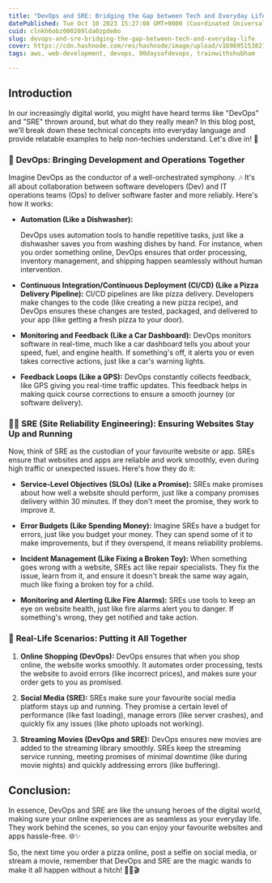 ```yaml
---
title: "DevOps and SRE: Bridging the Gap between Tech and Everyday Life 🌐"
datePublished: Tue Oct 10 2023 15:27:08 GMT+0000 (Coordinated Universal Time)
cuid: clnkh6obz000209lda0zpde8o
slug: devops-and-sre-bridging-the-gap-between-tech-and-everyday-life
cover: https://cdn.hashnode.com/res/hashnode/image/upload/v1696951538218/589ca23d-1f38-4e39-9464-e94bbada19e4.gif
tags: aws, web-development, devops, 90daysofdevops, trainwithshubham

---
```


## Introduction

In our increasingly digital world, you might have heard terms like "DevOps" and "SRE" thrown around, but what do they really mean? In this blog post, we'll break down these technical concepts into everyday language and provide relatable examples to help non-techies understand. Let's dive in! 🚀

### 🔗 **DevOps: Bringing Development and Operations Together**

Imagine DevOps as the conductor of a well-orchestrated symphony. 🎶 It's all about collaboration between software developers (Dev) and IT operations teams (Ops) to deliver software faster and more reliably. Here's how it works:

* **Automation (Like a Dishwasher):**
    
    DevOps uses automation tools to handle repetitive tasks, just like a dishwasher saves you from washing dishes by hand. For instance, when you order something online, DevOps ensures that order processing, inventory management, and shipping happen seamlessly without human intervention.
    
* **Continuous Integration/Continuous Deployment (CI/CD) (Like a Pizza Delivery Pipeline):** CI/CD pipelines are like pizza delivery. Developers make changes to the code (like creating a new pizza recipe), and DevOps ensures these changes are tested, packaged, and delivered to your app (like getting a fresh pizza to your door).
    
* **Monitoring and Feedback (Like a Car Dashboard):** DevOps monitors software in real-time, much like a car dashboard tells you about your speed, fuel, and engine health. If something's off, it alerts you or even takes corrective actions, just like a car's warning lights.
    
* **Feedback Loops (Like a GPS):** DevOps constantly collects feedback, like GPS giving you real-time traffic updates. This feedback helps in making quick course corrections to ensure a smooth journey (or software delivery).
    

### 👷‍♀️ **SRE (Site Reliability Engineering): Ensuring Websites Stay Up and Running**

Now, think of SRE as the custodian of your favourite website or app. SREs ensure that websites and apps are reliable and work smoothly, even during high traffic or unexpected issues. Here's how they do it:

* **Service-Level Objectives (SLOs) (Like a Promise):** SREs make promises about how well a website should perform, just like a company promises delivery within 30 minutes. If they don't meet the promise, they work to improve it.
    
* **Error Budgets (Like Spending Money):** Imagine SREs have a budget for errors, just like you budget your money. They can spend some of it to make improvements, but if they overspend, it means reliability problems.
    
* **Incident Management (Like Fixing a Broken Toy):** When something goes wrong with a website, SREs act like repair specialists. They fix the issue, learn from it, and ensure it doesn't break the same way again, much like fixing a broken toy for a child.
    
* **Monitoring and Alerting (Like Fire Alarms):** SREs use tools to keep an eye on website health, just like fire alarms alert you to danger. If something's wrong, they get notified and take action.
    

### 🌟 **Real-Life Scenarios: Putting it All Together**

1. **Online Shopping (DevOps):** DevOps ensures that when you shop online, the website works smoothly. It automates order processing, tests the website to avoid errors (like incorrect prices), and makes sure your order gets to you as promised.
    
2. **Social Media (SRE):** SREs make sure your favourite social media platform stays up and running. They promise a certain level of performance (like fast loading), manage errors (like server crashes), and quickly fix any issues (like photo uploads not working).
    
3. **Streaming Movies (DevOps and SRE):** DevOps ensures new movies are added to the streaming library smoothly. SREs keep the streaming service running, meeting promises of minimal downtime (like during movie nights) and quickly addressing errors (like buffering).
    

## Conclusion:

In essence, DevOps and SRE are like the unsung heroes of the digital world, making sure your online experiences are as seamless as your everyday life. They work behind the scenes, so you can enjoy your favourite websites and apps hassle-free. 🌐✨

So, the next time you order a pizza online, post a selfie on social media, or stream a movie, remember that DevOps and SRE are the magic wands to make it all happen without a hitch! 🍕🤳🎬